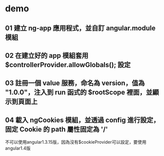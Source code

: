 # demo

## 01 建立 ng-app 應用程式，並自訂 angular.module 模組

## 02 在建立好的 app 模組套用 $controllerProvider.allowGlobals(); 設定

## 03 註冊一個 value 服務，命名為 version，值為 "1.0.0"，注入到 run 函式的 $rootScope 裡面，並顯示到頁面上

## 04 載入 ngCookies 模組，並透過 config 進行設定，固定 Cookie 的 path 屬性固定為 '/'
不可以使用angular1.3.15版，因為沒有$cookieProvider可以設定，要使用angular1.4版